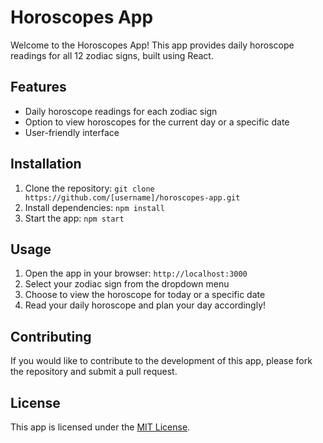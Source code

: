 # Horoscopes App

Welcome to the Horoscopes App! This app provides daily horoscope readings for all 12 zodiac signs, built using React.

## Features
- Daily horoscope readings for each zodiac sign
- Option to view horoscopes for the current day or a specific date
- User-friendly interface

## Installation
1. Clone the repository: `git clone https://github.com/[username]/horoscopes-app.git`
2. Install dependencies: `npm install`
3. Start the app: `npm start`

## Usage
1. Open the app in your browser: `http://localhost:3000`
2. Select your zodiac sign from the dropdown menu
3. Choose to view the horoscope for today or a specific date
4. Read your daily horoscope and plan your day accordingly!

## Contributing
If you would like to contribute to the development of this app, please fork the repository and submit a pull request.

## License
This app is licensed under the [MIT License](https://opensource.org/licenses/MIT).
